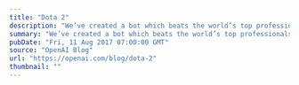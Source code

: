 ```yaml
---
title: "Dota 2"
description: "We’ve created a bot which beats the world’s top professionals at 1v1 matches of Dota 2 under standard tournament rules. The bot learned the game from scratch by self-play, and does not use imitation learning or tree search. This is a step towards building AI systems which accomplish well-defined goals in messy, complicated situations involving real humans."
summary: "We’ve created a bot which beats the world’s top professionals at 1v1 matches of Dota 2 under standard tournament rules. The bot learned the game from scratch by self-play, and does not use imitation learning or tree search. This is a step towards building AI systems which accomplish well-defined goals in messy, complicated situations involving real humans."
pubDate: "Fri, 11 Aug 2017 07:00:00 GMT"
source: "OpenAI Blog"
url: "https://openai.com/blog/dota-2"
thumbnail: ""
---
```


